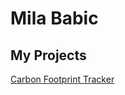 # Mila Babic

## My Projects

[Carbon Footprint Tracker](https://github.com/babicmila/carbon-footprint-tracker)

